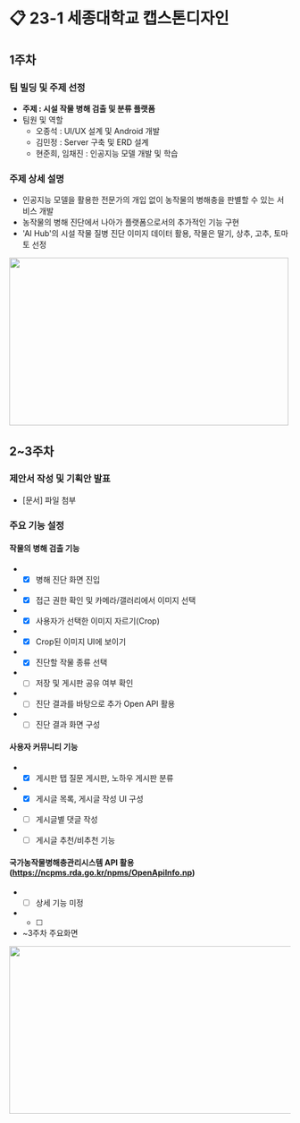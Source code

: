 # 📋 23-1 세종대학교 캡스톤디자인

## 1주차
### 팀 빌딩 및 주제 선정
* **주제 : 시설 작물 병해 검출 및 분류 플랫폼**    
* 팀원 및 역할
  * 오종석 : UI/UX 설계 및 Android 개발
  * 김민정 : Server 구축 및 ERD 설계
  * 현준희, 임채진 : 인공지능 모델 개발 및 학습
### 주제 상세 설명   
* 인공지능 모델을 활용한 전문가의 개입 없이 농작물의 병해충을 판별할 수 있는 서비스 개발
* 농작물의 병해 진단에서 나아가 플랫폼으로서의 추가적인 기능 구현
* 'AI Hub'의 시설 작물 질병 진단 이미지 데이터 활용, 작물은 딸기, 상추, 고추, 토마토 선정   
<img src="https://user-images.githubusercontent.com/98886487/227699209-9b3a2d70-d4d7-4d48-b6f8-00a54f96113b.png" width="500" height="300" /> 

## 2~3주차
### 제안서 작성 및 기획안 발표   
* [문서] 파일 첨부   
### 주요 기능 설정
#### 작물의 병해 검출 기능   
* - [x] 병해 진단 화면 진입
* - [x] 접근 권한 확인 및 카메라/갤러리에서 이미지 선택
* - [x] 사용자가 선택한 이미지 자르기(Crop)
* - [x] Crop된 이미지 UI에 보이기
* - [x] 진단할 작물 종류 선택   
* - [ ] 저장 및 게시판 공유 여부 확인
* - [ ] 진단 결과를 바탕으로 추가 Open API 활용
* - [ ] 진단 결과 화면 구성

#### 사용자 커뮤니티 기능
* - [x] 게시판 탭 질문 게시판, 노하우 게시판 분류
* - [x] 게시글 목록, 게시글 작성 UI 구성
* - [ ] 게시글별 댓글 작성
* - [ ] 게시글 추천/비추천 기능

#### 국가농작물병해충관리시스템 API 활용 (https://ncpms.rda.go.kr/npms/OpenApiInfo.np)
* - [ ] 상세 기능 미정
* - [ ] 

* ~3주차 주요화면
<img src="https://user-images.githubusercontent.com/98886487/227852438-50f2bdc2-f62d-48f9-bb6e-5a261634f852.png" width="600" height="300" /> 
